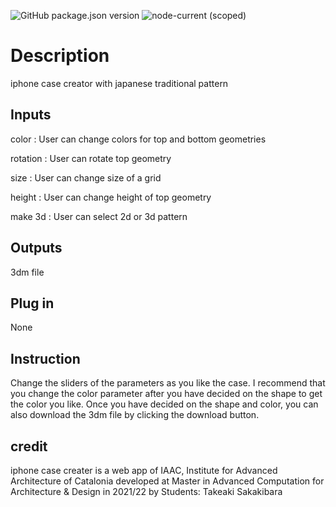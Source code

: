 ![GitHub package.json version](https://img.shields.io/github/package-json/v/mcneel/compute.rhino3d.appserver/main?label=version&style=flat-square)
![node-current (scoped)](https://img.shields.io/badge/dynamic/json?label=node&query=engines.node&url=https%3A%2F%2Fraw.githubusercontent.com%2Fmcneel%2Fcompute.rhino3d.appserver%2Fmain%2Fpackage.json&style=flat-square&color=dark-green)

# Description
iphone case creator with japanese traditional pattern

## Inputs
color : User can change colors for top and bottom geometries

rotation : User can rotate top geometry 

size : User can change size of a grid

height : User can change height of top geometry

make 3d : User can select 2d or 3d pattern

## Outputs
3dm file 

## Plug in
None

## Instruction
Change the sliders of the parameters as you like the case. I recommend that you change the color parameter after you have decided on the shape to get the color you like. Once you have decided on the shape and color, you can also download the 3dm file by clicking the download button.

## credit
iphone case creater is a web app of IAAC, Institute for Advanced Architecture of Catalonia developed at Master in Advanced Computation for Architecture & Design in 2021/22 by Students: Takeaki Sakakibara